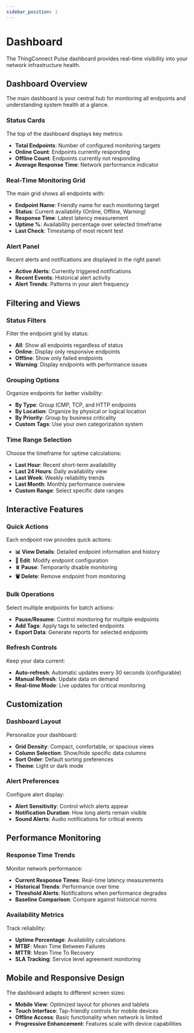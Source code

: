 ```yaml
---
sidebar_position: 1
---
```


# Dashboard

The ThingConnect Pulse dashboard provides real-time visibility into your network infrastructure health.

## Dashboard Overview

The main dashboard is your central hub for monitoring all endpoints and understanding system health at a glance.

### Status Cards

The top of the dashboard displays key metrics:

- **Total Endpoints**: Number of configured monitoring targets
- **Online Count**: Endpoints currently responding
- **Offline Count**: Endpoints currently not responding  
- **Average Response Time**: Network performance indicator

### Real-Time Monitoring Grid

The main grid shows all endpoints with:

- **Endpoint Name**: Friendly name for each monitoring target
- **Status**: Current availability (Online, Offline, Warning)
- **Response Time**: Latest latency measurement
- **Uptime %**: Availability percentage over selected timeframe
- **Last Check**: Timestamp of most recent test

### Alert Panel

Recent alerts and notifications are displayed in the right panel:

- **Active Alerts**: Currently triggered notifications
- **Recent Events**: Historical alert activity
- **Alert Trends**: Patterns in your alert frequency

## Filtering and Views

### Status Filters

Filter the endpoint grid by status:

- **All**: Show all endpoints regardless of status
- **Online**: Display only responsive endpoints
- **Offline**: Show only failed endpoints
- **Warning**: Display endpoints with performance issues

### Grouping Options

Organize endpoints for better visibility:

- **By Type**: Group ICMP, TCP, and HTTP endpoints
- **By Location**: Organize by physical or logical location
- **By Priority**: Group by business criticality
- **Custom Tags**: Use your own categorization system

### Time Range Selection

Choose the timeframe for uptime calculations:

- **Last Hour**: Recent short-term availability
- **Last 24 Hours**: Daily availability view
- **Last Week**: Weekly reliability trends
- **Last Month**: Monthly performance overview
- **Custom Range**: Select specific date ranges

## Interactive Features

### Quick Actions

Each endpoint row provides quick actions:

- **📊 View Details**: Detailed endpoint information and history
- **🔧 Edit**: Modify endpoint configuration
- **⏸️ Pause**: Temporarily disable monitoring
- **🗑️ Delete**: Remove endpoint from monitoring

### Bulk Operations

Select multiple endpoints for batch actions:

- **Pause/Resume**: Control monitoring for multiple endpoints
- **Add Tags**: Apply tags to selected endpoints
- **Export Data**: Generate reports for selected endpoints

### Refresh Controls

Keep your data current:

- **Auto-refresh**: Automatic updates every 30 seconds (configurable)
- **Manual Refresh**: Update data on demand
- **Real-time Mode**: Live updates for critical monitoring

## Customization

### Dashboard Layout

Personalize your dashboard:

- **Grid Density**: Compact, comfortable, or spacious views
- **Column Selection**: Show/hide specific data columns
- **Sort Order**: Default sorting preferences
- **Theme**: Light or dark mode

### Alert Preferences

Configure alert display:

- **Alert Sensitivity**: Control which alerts appear
- **Notification Duration**: How long alerts remain visible
- **Sound Alerts**: Audio notifications for critical events

## Performance Monitoring

### Response Time Trends

Monitor network performance:

- **Current Response Times**: Real-time latency measurements
- **Historical Trends**: Performance over time
- **Threshold Alerts**: Notifications when performance degrades
- **Baseline Comparison**: Compare against historical norms

### Availability Metrics

Track reliability:

- **Uptime Percentage**: Availability calculations
- **MTBF**: Mean Time Between Failures
- **MTTR**: Mean Time To Recovery
- **SLA Tracking**: Service level agreement monitoring

## Mobile and Responsive Design

The dashboard adapts to different screen sizes:

- **Mobile View**: Optimized layout for phones and tablets
- **Touch Interface**: Tap-friendly controls for mobile devices
- **Offline Access**: Basic functionality when network is limited
- **Progressive Enhancement**: Features scale with device capabilities